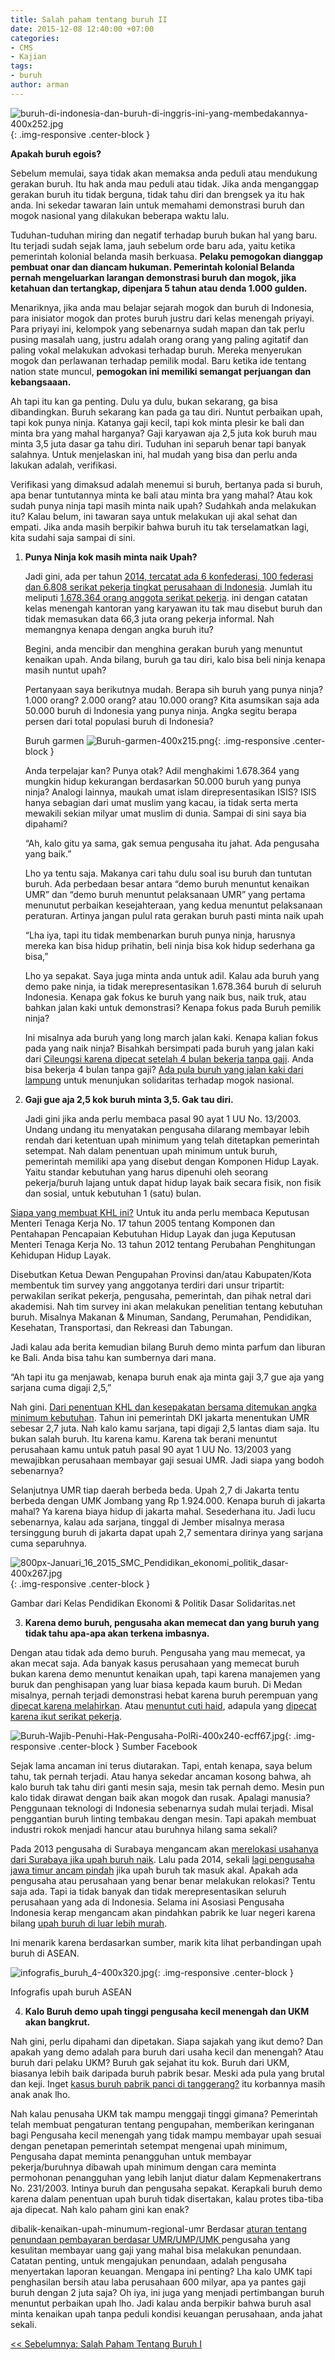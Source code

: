 ```yaml
---
title: Salah paham tentang buruh II
date: 2015-12-08 12:40:00 +07:00
categories:
- CMS
- Kajian
tags:
- buruh
author: arman
---
```


![buruh-di-indonesia-dan-buruh-di-inggris-ini-yang-membedakannya-400x252.jpg](/uploads/buruh-di-indonesia-dan-buruh-di-inggris-ini-yang-membedakannya-400x252.jpg){: .img-responsive .center-block }

**Apakah buruh egois?**

Sebelum memulai, saya tidak akan memaksa anda peduli atau mendukung gerakan buruh. Itu hak anda mau peduli atau tidak. Jika anda menganggap gerakan buruh itu tidak berguna, tidak tahu diri dan brengsek ya itu hak anda. Ini sekedar tawaran lain untuk memahami demonstrasi buruh dan mogok nasional yang dilakukan beberapa waktu lalu.

Tuduhan-tuduhan miring dan negatif terhadap buruh bukan hal yang baru. Itu terjadi sudah sejak lama, jauh sebelum orde baru ada, yaitu ketika pemerintah kolonial belanda masih berkuasa. **Pelaku pemogokan dianggap pembuat onar dan diancam hukuman. Pemerintah kolonial Belanda pernah mengeluarkan larangan demonstrasi buruh dan mogok, jika ketahuan dan tertangkap, dipenjara 5 tahun atau denda 1.000 gulden.**

Menariknya, jika anda mau belajar sejarah mogok dan buruh di Indonesia, para inisiator mogok dan protes buruh justru dari kelas menengah priyayi. Para priyayi ini, kelompok yang sebenarnya sudah mapan dan tak perlu pusing masalah uang, justru adalah orang orang yang paling agitatif dan paling vokal melakukan advokasi terhadap buruh. Mereka menyerukan mogok dan perlawanan terhadap pemilik modal. Baru ketika ide tentang nation state muncul, **pemogokan ini memiliki semangat perjuangan dan kebangsaaan.**

Ah tapi itu kan ga penting. Dulu ya dulu, bukan sekarang, ga bisa dibandingkan. Buruh sekarang kan pada ga tau diri. Nuntut perbaikan upah, tapi kok punya ninja. Katanya gaji kecil, tapi kok minta plesir ke bali dan minta bra yang mahal harganya? Gaji karyawan aja 2,5 juta kok buruh mau minta 3,5 juta dasar ga tahu diri. Tuduhan ini separuh benar tapi banyak salahnya. Untuk menjelaskan ini, hal mudah yang bisa dan perlu anda lakukan adalah, verifikasi.

Verifikasi yang dimaksud adalah menemui si buruh, bertanya pada si buruh, apa benar tuntutannya minta ke bali atau minta bra yang mahal? Atau kok sudah punya ninja tapi masih minta naik upah? Sudahkah anda melakukan itu? Kalau belum, ini tawaran saya untuk melakukan uji akal sehat dan empati. Jika anda masih berpikir bahwa buruh itu tak terselamatkan lagi, kita sudahi saja sampai di sini.

1. **Punya Ninja kok masih minta naik Upah?**

    Jadi gini, ada per tahun [2014, tercatat ada 6 konfederasi, 100 federasi dan 6.808 serikat pekerja tingkat perusahaan di Indonesia](http://jabar.tribunnews.com/2012/05/01/sbsi-jumlah-buruh-di-indonesia-terbesar-setelah-cina). Jumlah itu meliputi [1.678.364 orang anggota serikat pekerja](http://www.hukumonline.com/berita/baca/lt55b8691e26785/inilah-data-serikat-pekerja-di-indonesia). ini dengan catatan kelas menengah kantoran yang karyawan itu tak mau disebut buruh dan tidak memasukan data 66,3 juta orang pekerja informal. Nah memangnya kenapa dengan angka buruh itu?

    Begini, anda mencibir dan menghina gerakan buruh yang menuntut kenaikan upah. Anda bilang, buruh ga tau diri, kalo bisa beli ninja kenapa masih nuntut upah?

    Pertanyaan saya berikutnya mudah. Berapa sih buruh yang punya ninja? 1.000 orang? 2.000 orang? atau 10.000 orang? Kita asumsikan saja ada 50.000 buruh di Indonesia yang punya ninja. Angka segitu berapa persen dari total populasi buruh di Indonesia?

    Buruh garmen
    ![Buruh-garmen-400x215.png](/uploads/Buruh-garmen-400x215.png){: .img-responsive .center-block }

    Anda terpelajar kan? Punya otak? Adil menghakimi 1.678.364 yang mungkin hidup kekurangan berdasarkan 50.000 buruh yang punya ninja? Analogi lainnya, maukah umat islam direpresentasikan ISIS? ISIS hanya sebagian dari umat muslim yang kacau, ia tidak serta merta mewakili sekian milyar umat muslim di dunia. Sampai di sini saya bia dipahami?

    “Ah, kalo gitu ya sama, gak semua pengusaha itu jahat. Ada pengusaha yang baik.”

    Lho ya tentu saja. Makanya cari tahu dulu soal isu buruh dan tuntutan buruh. Ada perbedaan besar antara “demo buruh menuntut kenaikan UMR” dan “demo buruh menuntut pelaksanaan UMR” yang pertama menunutut perbaikan kesejahteraan, yang kedua menuntut pelaksanaan peraturan. Artinya jangan pulul rata gerakan buruh pasti minta naik upah

    “Lha iya, tapi itu tidak membenarkan buruh punya ninja, harusnya mereka kan bisa hidup prihatin, beli ninja bisa kok hidup sederhana ga bisa,”

    Lho ya sepakat. Saya juga minta anda untuk adil. Kalau ada buruh yang demo pake ninja, ia tidak merepresentasikan 1.678.364 buruh di seluruh Indonesia. Kenapa gak fokus ke buruh yang naik bus, naik truk, atau bahkan jalan kaki untuk demonstrasi? Kenapa fokus pada Buruh pemilik ninja?

    Ini misalnya ada buruh yang long march jalan kaki. Kenapa kalian fokus pada yang naik ninja? Bisahkah bersimpati pada buruh yang jalan kaki dari [Cileungsi karena dipecat setelah 4 bulan bekerja tanpa gaji](http://news.liputan6.com/read/2371272/long-march-bandung-jakarta-pembalut-wanita-solusi-kaki-buruh). Anda bisa bekerja 4 bulan tanpa gaji? [Ada pula buruh yang jalan kaki dari lampung](http://www.kspi.or.id/longmarch-buruh-lampung-jakarta-bergerak-menuju-tangerang.html) untuk menunjukan solidaritas terhadap mogok nasional.  
  
2. **Gaji gue aja 2,5 kok buruh minta 3,5. Gak tau diri.**

    Jadi gini jika anda perlu membaca pasal 90 ayat 1 UU No. 13/2003. Undang undang itu menyatakan pengusaha dilarang membayar lebih rendah dari ketentuan upah minimum yang telah ditetapkan pemerintah setempat. Nah dalam penentuan upah minimum untuk buruh, pemerintah memiliki apa yang disebut dengan Komponen Hidup Layak. Yaitu standar kebutuhan yang harus dipenuhi oleh seorang pekerja/buruh lajang untuk dapat hidup layak baik secara fisik, non fisik dan sosial, untuk kebutuhan 1 (satu) bulan.

[Siapa yang membuat KHL ini?](http://www.gajimu.com/main/gaji/gaji-minimum/komponen-khl) Untuk itu anda perlu membaca Keputusan Menteri Tenaga Kerja No. 17 tahun 2005 tentang Komponen dan Pentahapan Pencapaian Kebutuhan Hidup Layak dan juga Keputusan Menteri Tenaga Kerja No. 13 tahun 2012 tentang Perubahan Penghitungan Kehidupan Hidup Layak.

Disebutkan Ketua Dewan Pengupahan Provinsi dan/atau Kabupaten/Kota membentuk tim survey yang anggotanya terdiri dari unsur tripartit: perwakilan serikat pekerja, pengusaha, pemerintah, dan pihak netral dari akademisi. Nah tim survey ini akan melakukan penelitian tentang kebutuhan buruh. Misalnya Makanan & Minuman, Sandang, Perumahan, Pendidikan, Kesehatan, Transportasi, dan Rekreasi dan Tabungan.

Jadi kalau ada berita kemudian bilang Buruh demo minta parfum dan liburan ke Bali. Anda bisa tahu kan sumbernya dari mana.

“Ah tapi itu ga menjawab, kenapa buruh enak aja minta gaji 3,7 gue aja yang sarjana cuma digaji 2,5,”

Nah gini. [Dari penentuan KHL dan kesepakatan bersama ditemukan angka minimum kebutuhan](http://www.legal4ukm.com/usaha-perorangan-tidak-bebas-pajak-dan-umr/). Tahun ini pemerintah DKI jakarta menentukan UMR sebesar 2,7 juta. Nah kalo kamu sarjana, tapi digaji 2,5 lantas diam saja. Itu bukan salah buruh. Itu karena kamu. Karena tak berani menuntut perusahaan kamu untuk patuh pasal 90 ayat 1 UU No. 13/2003 yang mewajibkan perusahaan membayar gaji sesuai UMR. Jadi siapa yang bodoh sebenarnya?

Selanjutnya UMR tiap daerah berbeda beda. Upah 2,7 di Jakarta tentu berbeda dengan UMK Jombang yang Rp 1.924.000. Kenapa buruh di jakarta mahal? Ya karena biaya hidup di jakarta mahal. Sesederhana itu. Jadi lucu sebenarnya, kalau ada sarjana, tinggal di Jember misalnya merasa tersinggung buruh di jakarta dapat upah 2,7 sementara dirinya yang sarjana cuma separuhnya.

![800px-Januari_16_2015_SMC_Pendidikan_ekonomi_politik_dasar-400x267.jpg](/uploads/800px-Januari_16_2015_SMC_Pendidikan_ekonomi_politik_dasar-400x267.jpg){: .img-responsive .center-block }

Gambar dari Kelas Pendidikan Ekonomi & Politik Dasar Solidaritas.net

3. **Karena demo buruh, pengusaha akan memecat dan yang buruh yang tidak tahu apa-apa akan terkena imbasnya.**

Dengan atau tidak ada demo buruh. Pengusaha yang mau memecat, ya akan mecat saja. Ada banyak kasus perusahaan yang memecat buruh bukan karena demo menuntut kenaikan upah, tapi karena manajemen yang buruk dan penghisapan yang luar biasa kepada kaum buruh. Di Medan misalnya, pernah terjadi demonstrasi hebat karena buruh perempuan yang [dipecat karena melahirkan](http://news.detik.com/video/140912015/cuti-melahirkan-ratusan-buruh-dipecat). Atau [menuntut cuti haid](http://m.tribunnews.com/regional/2015/09/25/demo-tuntut-cuti-haid-dua-buruh-di-pematangsiantar-dipecat), adapula yang [dipecat karena ikut serikat pekerja](http://solidaritas.net/2015/01/buruh-pt-metindo-dipecat-karena-ikut-serikat-pekerja.html).

![Buruh-Wajib-Penuhi-Hak-Pengusaha-PolRi-400x240-ecff67.jpg](/uploads/Buruh-Wajib-Penuhi-Hak-Pengusaha-PolRi-400x240-ecff67.jpg){: .img-responsive .center-block }
Sumber Facebook 

Sejak lama ancaman ini terus diutarakan. Tapi, entah kenapa, saya belum tahu, tak pernah terjadi. Atau hanya sekedar ancaman kosong bahwa, ah kalo buruh tak tahu diri ganti mesin saja, mesin tak pernah demo. Mesin pun kalo tidak dirawat dengan baik akan mogok dan rusak. Apalagi manusia? Penggunaan teknologi di Indonesia sebenarnya sudah mulai terjadi. Misal penggantian buruh linting tembakau dengan mesin. Tapi apakah membuat industri rokok menjadi hancur atau buruhnya hilang sama sekali?

Pada 2013 pengusaha di Surabaya mengancam akan [merelokasi usahanya dari Surabaya jika upah buruh naik](http://sp.beritasatu.com/home/upah-buruh-mahal-pengusaha-ancam-relokasi-usaha/45338). Lalu pada 2014, sekali [lagi pengusaha jawa timur ancam pindah](http://www.rri.co.id/surabaya/post/berita/119403/ekonomi/pengusaha_ancam_hengkang_jika_umk_tidak_realistis.html) jika upah buruh tak masuk akal. Apakah ada pengusaha atau perusahaan yang benar benar melakukan relokasi? Tentu saja ada. Tapi ia tidak banyak dan tidak merepresentasikan seluruh perusahaan yang ada di Indonesia. Selama ini Asosiasi Pengusaha Indonesia kerap mengancam akan pindahkan pabrik ke luar negeri karena bilang [upah buruh di luar lebih murah](http://economy.okezone.com/read/2015/04/29/320/1142116/gaji-buruh-di-indonesia-nomor-8-terendah-di-asean).

Ini menarik karena berdasarkan sumber, marik kita lihat perbandingan upah buruh di ASEAN.

 
![infografis_buruh_4-400x320.jpg](/uploads/infografis_buruh_4-400x320.jpg){: .img-responsive .center-block }

Infografis upah buruh ASEAN

4. **Kalo Buruh demo upah tinggi pengusaha kecil menengah dan UKM akan bangkrut.**

Nah gini, perlu dipahami dan dipetakan. Siapa sajakah yang ikut demo? Dan apakah yang demo adalah para buruh dari usaha kecil dan menengah? Atau buruh dari pelaku UKM? Buruh gak sejahat itu kok. Buruh dari UKM, biasanya lebih baik daripada buruh pabrik besar. Meski ada pula yang brutal dan keji. Inget [kasus buruh pabrik panci di tanggerang?](http://metro.tempo.co/read/news/2013/05/04/064477936/4-buruh-pabrik-panci-yang-disiksa-masih-anak-anak) itu korbannya masih anak anak lho.

Nah kalau penusaha UKM tak mampu menggaji tinggi gimana? Pemerintah telah membuat pengaturan tentang pengupahan, memberikan keringanan bagi Pengusaha kecil menengah yang tidak mampu membayar upah sesuai dengan penetapan pemerintah setempat mengenai upah minimum, Pengusaha dapat meminta penangguhan untuk membayar pekerja/buruhnya dibawah upah minimum dengan cara meminta permohonan penangguhan yang lebih lanjut diatur dalam Kepmenakertrans No. 231/2003. Intinya buruh dan pengusaha sepakat. Kerapkali buruh demo karena dalam penentuan upah buruh tidak disertakan, kalau protes tiba-tiba aja dipecat. Nah kalo paham gini kan enak?

dibalik-kenaikan-upah-minumum-regional-umr
Berdasar [aturan tentang penundaan pembayaran berdasar UMR/UMP/UMK ](http://www.kemenperin.go.id/artikel/5659/kode-etik)pengusaha yang kesulitan membayar uang gaji yang mahal bisa melakukan penundaan. Catatan penting, untuk mengajukan penundaan, adalah pengusaha menyertakan laporan keuangan. Mengapa ini penting? Lha kalo UMK tapi penghasilan bersih atau laba perusahaan 600 milyar, apa ya pantes gaji buruh dengan 2 juta saja? Oh iya, ini juga yang menjadi pertimbangan buruh menuntut perbaikan upah lho. Jadi kalau anda berpikir bahwa buruh asal minta kenaikan upah tanpa peduli kondisi keuangan perusahaan, anda jahat sekali.

[<< Sebelumnya: Salah Paham Tentang Buruh I](http://ciptamedia.org/salah-paham-terhadap-buruh-i/)